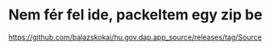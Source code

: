# Nem fér fel ide, packeltem egy zip be

https://github.com/balazskokai/hu.gov.dap.app_source/releases/tag/Source
